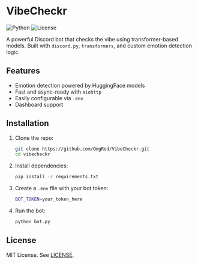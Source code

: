# VibeCheckr

![Python](https://img.shields.io/badge/python-3.10+-blue)
![License](https://img.shields.io/badge/license-MIT-green)

A powerful Discord bot that checks the vibe using transformer-based models. Built with `discord.py`, `transformers`, and custom emotion detection logic.

## Features

- Emotion detection powered by HuggingFace models
- Fast and async-ready with `aiohttp`
- Easily configurable via `.env`
- Dashboard support

## Installation

1. Clone the repo:

   ```bash
   git clone https://github.com/OmgRod/VibeCheckr.git
   cd vibecheckr
   ```

2. Install dependencies:

    ```bash
    pip install -r requirements.txt
    ```

3. Create a `.env` file with your bot token:

    ```bash
    BOT_TOKEN=your_token_here
    ```

4. Run the bot:

    ```bash
    python bot.py
    ```

## License

MIT License. See [LICENSE](LICENSE).
